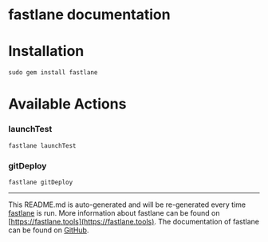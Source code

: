 fastlane documentation
================
# Installation
```
sudo gem install fastlane
```
# Available Actions
### launchTest
```
fastlane launchTest
```

### gitDeploy
```
fastlane gitDeploy
```


----

This README.md is auto-generated and will be re-generated every time [fastlane](https://fastlane.tools) is run.
More information about fastlane can be found on [https://fastlane.tools](https://fastlane.tools).
The documentation of fastlane can be found on [GitHub](https://github.com/fastlane/fastlane/tree/master/fastlane).
